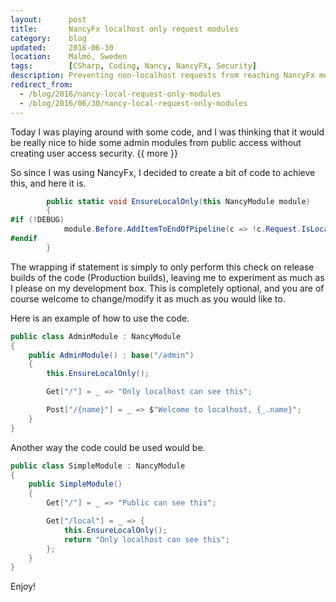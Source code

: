 ```yaml
---
layout:      post
title:       NancyFx localhost only request modules
category:    blog
updated:     2016-06-30
location:    Malmö, Sweden
tags:        [CSharp, Coding, Nancy, NancyFX, Security]
description: Preventing non-localhost requests from reaching NancyFx modules
redirect_from:
  - /blog/2016/nancy-local-request-only-modules
  - /blog/2016/06/30/nancy-local-request-only-modules
---
```


Today I was playing around with some code, and I was thinking that it would be really nice to hide some admin modules from public access without creating user access security. {{ more }}

So since I was using NancyFx, I decided to create a bit of code to achieve this, and here it is.

```csharp
        public static void EnsureLocalOnly(this NancyModule module)
        {
#if (!DEBUG)
            module.Before.AddItemToEndOfPipeline(c => !c.Request.IsLocal() ? new Response {StatusCode = HttpStatusCode.NotFound} : null);
#endif
        }
```

The wrapping if statement is simply to only perform this check on release builds of the code (Production builds), leaving me to experiment as much as I please on my development box.
This is completely optional, and you are of course welcome to change/modify it as much as you would like to.

Here is an example of how to use the code.

```csharp
public class AdminModule : NancyModule
{
    public AdminModule() : base("/admin")
    {
        this.EnsureLocalOnly();

        Get["/"] = _ => "Only localhost can see this";

        Post["/{name}"] = _ => $"Welcome to localhost, {_.name}"; 
    }
}
```

Another way the code could be used would be.

```csharp
public class SimpleModule : NancyModule
{
    public SimpleModule()
    {
        Get["/"] = _ => "Public can see this";

        Get["/local"] = _ => {
            this.EnsureLocalOnly();
            return "Only localhost can see this";
        };
    }
}
```

Enjoy!